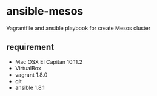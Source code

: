 # ansible-mesos

Vagrantfile and ansible playbook for create Mesos cluster

## requirement

* Mac OSX El Capitan 10.11.2
* VirtualBox
* vagrant 1.8.0
* git
* ansible 1.8.1



